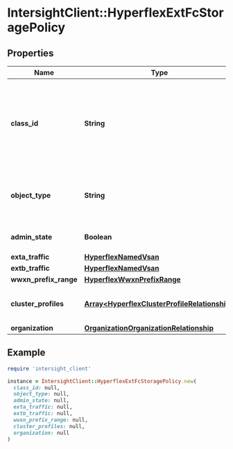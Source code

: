 # IntersightClient::HyperflexExtFcStoragePolicy

## Properties

| Name | Type | Description | Notes |
| ---- | ---- | ----------- | ----- |
| **class_id** | **String** | The fully-qualified name of the instantiated, concrete type. This property is used as a discriminator to identify the type of the payload when marshaling and unmarshaling data. | [default to &#39;hyperflex.ExtFcStoragePolicy&#39;] |
| **object_type** | **String** | The fully-qualified name of the instantiated, concrete type. The value should be the same as the &#39;ClassId&#39; property. | [default to &#39;hyperflex.ExtFcStoragePolicy&#39;] |
| **admin_state** | **Boolean** | Enables or disables external FC storage configuration. | [optional] |
| **exta_traffic** | [**HyperflexNamedVsan**](HyperflexNamedVsan.md) |  | [optional] |
| **extb_traffic** | [**HyperflexNamedVsan**](HyperflexNamedVsan.md) |  | [optional] |
| **wwxn_prefix_range** | [**HyperflexWwxnPrefixRange**](HyperflexWwxnPrefixRange.md) |  | [optional] |
| **cluster_profiles** | [**Array&lt;HyperflexClusterProfileRelationship&gt;**](HyperflexClusterProfileRelationship.md) | An array of relationships to hyperflexClusterProfile resources. | [optional] |
| **organization** | [**OrganizationOrganizationRelationship**](OrganizationOrganizationRelationship.md) |  | [optional] |

## Example

```ruby
require 'intersight_client'

instance = IntersightClient::HyperflexExtFcStoragePolicy.new(
  class_id: null,
  object_type: null,
  admin_state: null,
  exta_traffic: null,
  extb_traffic: null,
  wwxn_prefix_range: null,
  cluster_profiles: null,
  organization: null
)
```

